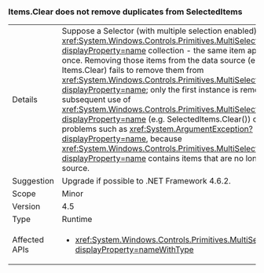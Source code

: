 ### Items.Clear does not remove duplicates from SelectedItems

|   |   |
|---|---|
|Details|Suppose a Selector (with multiple selection enabled) has duplicates in its <xref:System.Windows.Controls.Primitives.MultiSelector.SelectedItems?displayProperty=name> collection - the same item appears more than once.  Removing those items from the data source (e.g. by calling Items.Clear) fails to remove them from <xref:System.Windows.Controls.Primitives.MultiSelector.SelectedItems?displayProperty=name>; only the first instance is removed. Furthermore, subsequent use of <xref:System.Windows.Controls.Primitives.MultiSelector.SelectedItems?displayProperty=name> (e.g. SelectedItems.Clear()) can encounter problems such as <xref:System.ArgumentException?displayProperty=name>, because <xref:System.Windows.Controls.Primitives.MultiSelector.SelectedItems?displayProperty=name> contains items that are no longer in the data source.|
|Suggestion|Upgrade if possible to .NET Framework 4.6.2.|
|Scope|Minor|
|Version|4.5|
|Type|Runtime|
|Affected APIs|<ul><li><xref:System.Windows.Controls.Primitives.MultiSelector.SelectedItems?displayProperty=nameWithType></li></ul>|
